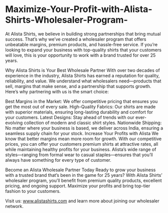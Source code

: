 # Maximize-Your-Profit-with-Alista-Shirts-Wholesaler-Program-
At Alista Shirts, we believe in building strong partnerships that bring mutual success. That’s why we’ve created a wholesaler program that offers unbeatable margins, premium products, and hassle-free service. If you’re looking to expand your business with top-quality shirts that your customers will love, this is your opportunity to work with a brand trusted for over 25 years.

Why Alista Shirts is Your Best Wholesale Partner
With over two decades of experience in the industry, Alista Shirts has earned a reputation for quality, reliability, and value. We understand what wholesalers need—products that sell, margins that make sense, and a partnership that supports growth. Here’s why partnering with us is the smart choice:

Best Margins in the Market: We offer competitive pricing that ensures you get the most out of every sale.
High-Quality Fabrics: Our shirts are made with superior materials, ensuring long-lasting durability and comfort for your customers.
Latest Designs: Stay ahead of trends with our ever-evolving collection of modern and classic shirt styles.
Nationwide Shipping: No matter where your business is based, we deliver across India, ensuring a seamless supply chain for your stock.
Increase Your Profits with Alista
We know that better margins mean more room for growth. With our competitive prices, you can offer your customers premium shirts at attractive rates, all while maintaining healthy profits for your business. Alista’s wide range of styles—ranging from formal wear to casual staples—ensures that you’ll always have something for every type of customer.

Become an Alista Wholesale Partner Today
Ready to grow your business with a trusted brand that’s been in the game for 25 years? With Alista Shirts’ wholesaler program, you’ll benefit from premium quality products, excellent pricing, and ongoing support. Maximize your profits and bring top-tier fashion to your customers.

Visit us: www.alistashirts.com and learn more about joining our wholesaler network.
